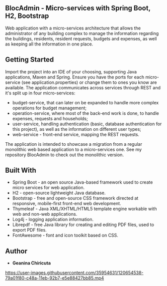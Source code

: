 ## BlocAdmin - Micro-services with Spring Boot, H2, Bootstrap
Web application with a micro-services architecture that allows the administrator of any building complex to manage the information regarding the buildings, residents, resident requests, budgets and expenses, as well as keeping all the information in one place.

## Getting Started
Import the project into an IDE of your choosing, supporting Java applications, Maven and Spring. Ensure you have the ports for each micro-service (see application.properties) or change them to ones you know are available.
The application communicates across services through REST and it's split up in four micro-services: 
* budget-service, that can later on be expanded to handle more complex operations for budget management;
* operation-service, where most of the back-end work is done, to handle expenses, requests and households;
* user-service, handling authentication (basic, database authentication for this project), as well as the information on different user types;
* web-service - front-end service, mapping the REST requests.

The application is intended to showcase a migration from a regular monolithic web based application to a micro-services one. See my repository BlocAdmin to check out the monolithic version.

## Built With
* Spring Boot - an open source Java-based framework used to create micro services for web application.
* H2 - open-source lightweight Java database.
* Bootstrap - free and open-source CSS framework directed at responsive, mobile-first front-end web development.
* Thymeleaf - Java XML/XHTML/HTML5 template engine workable with web and non-web applications.
* Log4j - logging application information.
* Librepdf - free Java library for creating and editing PDF files, used to export PDF files.
* FontAwesome - font and icon toolkit based on CSS.

## Author
* **Geanina Chiricuta**


https://user-images.githubusercontent.com/35954631/120654538-79a01f80-c48a-11eb-92b7-e5e88427bb85.mp4

